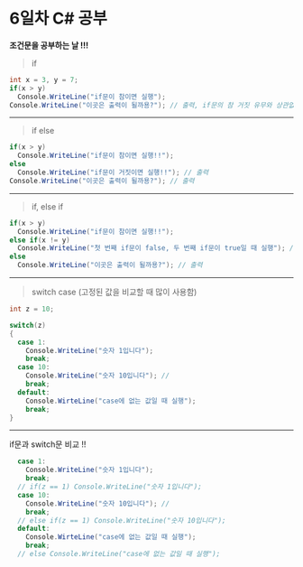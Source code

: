 # 6일차 C# 공부

**조건문을 공부하는 날 !!!**

> if
```c#
int x = 3, y = 7;
if(x > y) 
  Console.WriteLine("if문이 참이면 실행"); 
Console.WriteLine("이곳은 출력이 될까용?"); // 출력, if문의 참 거짓 유무와 상관없이 출력!  
```
---

> if else
```c#
if(x > y) 
  Console.WriteLine("if문이 참이면 실행!!"); 
else 
  Console.WriteLine("if문이 거짓이면 실행!!"); // 출력
Console.WriteLine("이곳은 출력이 될까용?"); // 출력
```
---

> if, else if
```c#
if(x > y) 
  Console.WriteLine("if문이 참이면 실행!!");
else if(x != y)
  Console.WriteLine("첫 번째 if문이 false, 두 번째 if문이 true일 때 실행"); // 출력
else
  Console.WriteLine("이곳은 출력이 될까용?"); // 출력
```
---

> switch case (고정된 값을 비교할 때 많이 사용함)
```c#
int z = 10;

switch(z)
{
  case 1:
    Console.WriteLine("숫자 1입니다");
    break;
  case 10:
    Console.WriteLine("숫자 10입니다"); // 
    break;
  default:
    Console.WirteLine("case에 없는 값일 때 실행");
    break;
}    
```

---
if문과 switch문 비교 !!

```c#
  case 1:
    Console.WriteLine("숫자 1입니다");
    break;
  // if(z == 1) Console.WriteLine("숫자 1입니다");
  case 10:
    Console.WriteLine("숫자 10입니다"); // 
    break;
  // else if(z == 1) Console.WriteLine("숫자 10입니다");
  default:
    Console.WirteLine("case에 없는 값일 때 실행");
    break;
  // else Console.WriteLine("case에 없는 값일 때 실행");
```
